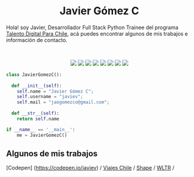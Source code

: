 <h1 align="center">
  <b>Javier Gómez C</b>
</h1>

Hola! soy Javier, Desarrollador Full Stack Python Trainee del programa <a href="https://talentodigitalparachile.cl/">Talento Digital Para Chile</a>, acá puedes encontrar algunos de mis trabajos e información de contacto.

<br>

<p>
<div align="center">
  <img src="https://img.shields.io/badge/-Python-05122A?style=flat&logo=python">
  <img src="https://img.shields.io/badge/-django-05122A?style=flat&logo=django">
  <img src="https://img.shields.io/badge/-HTML-05122A?style=flat&logo=HTML5">
  <img src="https://img.shields.io/badge/-CSS-05122A?style=flat&logo=CSS3&logoColor=1572B6">
  <img src="https://img.shields.io/badge/-Bootstrap-05122A?style=flat&logo=bootstrap">
  <img src="https://img.shields.io/badge/-Wordpress-05122A?style=flat&logo=wordpress">
  <img src="https://img.shields.io/badge/-R-05122A?style=flat&logo=R&logoColor=276DC3">
  <img src="https://img.shields.io/badge/-RStudio-05122A?style=flat&logo=rstudio">
</div>
</p>

```python
class JavierGomezC():
    
  def __init__(self):
    self.name = "Javier Gómez C";
    self.username = "javiev";
    self.mail = "jaogomezco@gmail.com";
      
  def __str__(self):
    return self.name

if __name__ == '__main__':
    me = JavierGomezC()
```

## Algunos de mis trabajos

[Codepen] (https://codepen.io/javiev) /
[Viajes Chile](https://javiev.github.io/viajeschilebootcamp/) / 
[Shape](https://shape.cl) / 
[WLTR](https://welivetheride.cl) /

